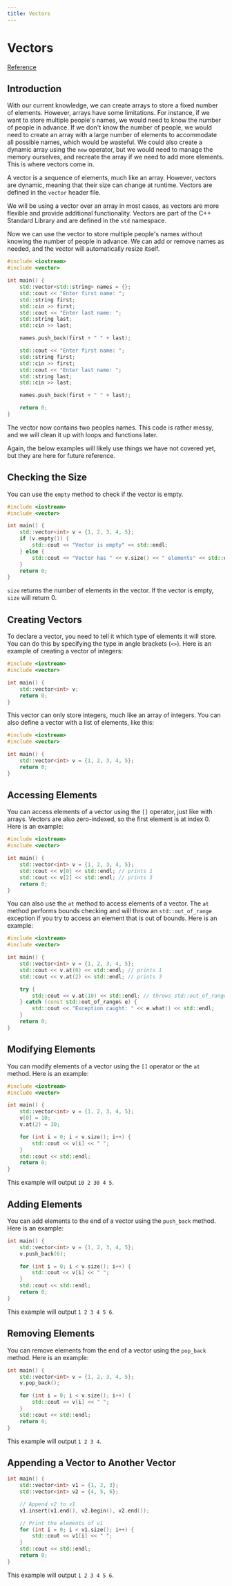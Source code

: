 ```yaml
---
title: Vectors
---
```


# Vectors

[Reference](https://en.cppreference.com/w/cpp/container/vector)

## Introduction

With our current knowledge, we can create arrays to store a fixed number of elements. However, arrays have some limitations. For instance, if we want to store multiple people's names, we would need to know the number of people in advance. If we don't know the number of people, we would need to create an array with a large number of elements to accommodate all possible names, which would be wasteful. We could also create a dynamic array using the `new` operator, but we would need to manage the memory ourselves, and recreate the array if we need to add more elements. This is where vectors come in.

A vector is a sequence of elements, much like an array. However, vectors are dynamic, meaning that their size can change at runtime. Vectors are defined in the `vector` header file.

We will be using a vector over an array in most cases, as vectors are more flexible and provide additional functionality. Vectors are part of the C++ Standard Library and are defined in the `std` namespace.

Now we can use the vector to store multiple people's names without knowing the number of people in advance. We can add or remove names as needed, and the vector will automatically resize itself.

```cpp
#include <iostream>
#include <vector>

int main() {
    std::vector<std::string> names = {};
    std::cout << "Enter first name: ";
    std::string first;
    std::cin >> first;
    std::cout << "Enter last name: ";
    std::string last;
    std::cin >> last;

    names.push_back(first + " " + last);

    std::cout << "Enter first name: ";
    std::string first;
    std::cin >> first;
    std::cout << "Enter last name: ";
    std::string last;
    std::cin >> last;

    names.push_back(first + " " + last);

    return 0;
}
```

The vector now contains two peoples names. This code is rather messy, and we will clean it up with loops and functions later.

Again, the below examples will likely use things we have not covered yet, but they are here for future reference.

## Checking the Size

You can use the `empty` method to check if the vector is empty.

```cpp
#include <iostream>
#include <vector>

int main() {
    std::vector<int> v = {1, 2, 3, 4, 5};
    if (v.empty()) {
        std::cout << "Vector is empty" << std::endl;
    } else {
        std::cout << "Vector has " << v.size() << " elements" << std::endl;
    }
    return 0;
}
```

`size` returns the number of elements in the vector. If the vector is empty, `size` will return 0.

## Creating Vectors

To declare a vector, you need to tell it which type of elements it will store. You can do this by specifying the type in angle brackets (`<>`). Here is an example of creating a vector of integers:

```cpp
#include <iostream>
#include <vector>

int main() {
    std::vector<int> v;
    return 0;
}
```

This vector can only store integers, much like an array of integers. You can also define a vector with a list of elements, like this:

```cpp
#include <iostream>
#include <vector>

int main() {
    std::vector<int> v = {1, 2, 3, 4, 5};
    return 0;
}
```

## Accessing Elements

You can access elements of a vector using the `[]` operator, just like with arrays. Vectors are also zero-indexed, so the first element is at index 0. Here is an example:

```cpp
#include <iostream>
#include <vector>

int main() {
    std::vector<int> v = {1, 2, 3, 4, 5};
    std::cout << v[0] << std::endl; // prints 1
    std::cout << v[2] << std::endl; // prints 3
    return 0;
}
```

You can also use the `at` method to access elements of a vector. The `at` method performs bounds checking and will throw an `std::out_of_range` exception if you try to access an element that is out of bounds. Here is an example:

```cpp
#include <iostream>
#include <vector>

int main() {
    std::vector<int> v = {1, 2, 3, 4, 5};
    std::cout << v.at(0) << std::endl; // prints 1
    std::cout << v.at(2) << std::endl; // prints 3

    try {
        std::cout << v.at(10) << std::endl; // throws std::out_of_range exception
    } catch (const std::out_of_range& e) {
        std::cout << "Exception caught: " << e.what() << std::endl;
    }
    return 0;
}
```

## Modifying Elements

You can modify elements of a vector using the `[]` operator or the `at` method. Here is an example:

```cpp
#include <iostream>
#include <vector>

int main() {
    std::vector<int> v = {1, 2, 3, 4, 5};
    v[0] = 10;
    v.at(2) = 30;

    for (int i = 0; i < v.size(); i++) {
        std::cout << v[i] << " ";
    }
    std::cout << std::endl;
    return 0;
}
```

This example will output `10 2 30 4 5`.

## Adding Elements

You can add elements to the end of a vector using the `push_back` method. Here is an example:

```cpp
int main() {
    std::vector<int> v = {1, 2, 3, 4, 5};
    v.push_back(6);

    for (int i = 0; i < v.size(); i++) {
        std::cout << v[i] << " ";
    }
    std::cout << std::endl;
    return 0;
}
```

This example will output `1 2 3 4 5 6`.

## Removing Elements

You can remove elements from the end of a vector using the `pop_back` method. Here is an example:

```cpp
int main() {
    std::vector<int> v = {1, 2, 3, 4, 5};
    v.pop_back();

    for (int i = 0; i < v.size(); i++) {
        std::cout << v[i] << " ";
    }
    std::cout << std::endl;
    return 0;
}
```

This example will output `1 2 3 4`.

## Appending a Vector to Another Vector

```cpp
int main() {
    std::vector<int> v1 = {1, 2, 3};
    std::vector<int> v2 = {4, 5, 6};

    // Append v2 to v1
    v1.insert(v1.end(), v2.begin(), v2.end());

    // Print the elements of v1
    for (int i = 0; i < v1.size(); i++) {
        std::cout << v1[i] << " ";
    }
    std::cout << std::endl;
    return 0;
}
```

This example will output `1 2 3 4 5 6`.
